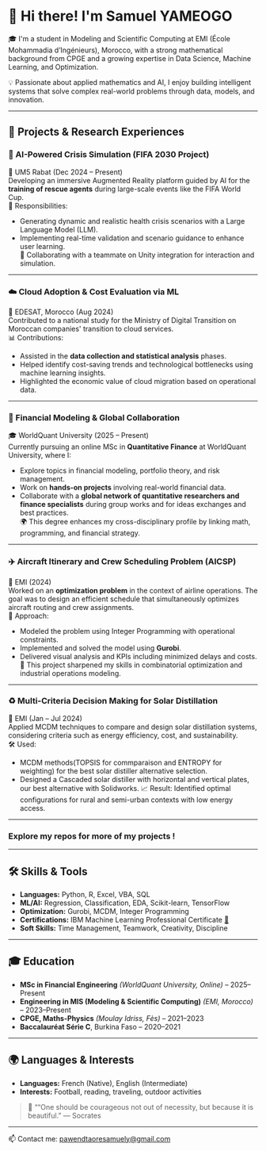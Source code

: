 # 👋 Hi there! I'm Samuel YAMEOGO

🎓 I'm a student in Modeling and Scientific Computing at EMI (École Mohammadia d’Ingénieurs), Morocco, with a strong mathematical background from CPGE and a growing expertise in Data Science, Machine Learning, and Optimization.

💡 Passionate about applied mathematics and AI, I enjoy building intelligent systems that solve complex real-world problems through data, models, and innovation.

---

## 🚀 Projects & Research Experiences

### 🧠 AI-Powered Crisis Simulation (FIFA 2030 Project)
📍 UM5 Rabat (Dec 2024 – Present)  
Developing an immersive Augmented Reality platform guided by AI for the **training of rescue agents** during large-scale events like the FIFA World Cup.  
🎯 Responsibilities:  
- Generating dynamic and realistic health crisis scenarios with a Large Language Model (LLM).  
- Implementing real-time validation and scenario guidance to enhance user learning.  
🤝 Collaborating with a teammate on Unity integration for interaction and simulation.

---

### ☁️ Cloud Adoption & Cost Evaluation via ML
📍 EDESAT, Morocco (Aug 2024)  
Contributed to a national study for the Ministry of Digital Transition on Moroccan companies' transition to cloud services.  
📊 Contributions:  
- Assisted in the **data collection and statistical analysis** phases.  
- Helped identify cost-saving trends and technological bottlenecks using machine learning insights.  
- Highlighted the economic value of cloud migration based on operational data.

---

### 💼 Financial Modeling & Global Collaboration
🎓 WorldQuant University (2025 – Present)  
Currently pursuing an online MSc in **Quantitative Finance** at WorldQuant University, where I:  
- Explore topics in financial modeling, portfolio theory, and risk management.  
- Work on **hands-on projects** involving real-world financial data.  
- Collaborate with a **global network of quantitative researchers and finance specialists** during group works and for ideas exchanges and best practices.  
🌍 This degree enhances my cross-disciplinary profile by linking math, programming, and financial strategy.

---

### ✈️ Aircraft Itinerary and Crew Scheduling Problem (AICSP)
📍 EMI (2024)  
Worked on an **optimization problem** in the context of airline operations. The goal was to design an efficient schedule that simultaneously optimizes aircraft routing and crew assignments.  
🔧 Approach:  
- Modeled the problem using Integer Programming with operational constraints.  
- Implemented and solved the model using **Gurobi**.  
- Delivered visual analysis and KPIs including minimized delays and costs.  
🧠 This project sharpened my skills in combinatorial optimization and industrial operations modeling.

---

### ♻️ Multi-Criteria Decision Making for Solar Distillation
📍 EMI (Jan – Jul 2024)  
Applied MCDM techniques to compare and design solar distillation systems, considering criteria such as energy efficiency, cost, and sustainability.  
🛠️ Used:  
- MCDM methods(TOPSIS for commparaison and ENTROPY for weighting) for the best solar distiller alternative selection.
- Designed a Cascaded solar distiller with horizontal and vertical plates, our best alternative with Solidworks.
📈 Result: Identified optimal configurations for rural and semi-urban contexts with low energy access.

---

### Explore my repos for more of my projects !

---

## 🛠️ Skills & Tools

- **Languages:** Python, R, Excel, VBA, SQL  
- **ML/AI:** Regression, Classification, EDA, Scikit-learn, TensorFlow  
- **Optimization:** Gurobi, MCDM, Integer Programming  
- **Certifications:** IBM Machine Learning Professional Certificate [📜](https://coursera.org/verify/KGP0GSFFWT5K)  
- **Soft Skills:** Time Management, Teamwork, Creativity, Discipline

---

## 🎓 Education

- **MSc in Financial Engineering** *(WorldQuant University, Online)* – 2025–Present  
- **Engineering in MIS (Modeling & Scientific Computing)** *(EMI, Morocco)* – 2023–Present  
- **CPGE, Maths-Physics** *(Moulay Idriss, Fès)* – 2021–2023  
- **Baccalauréat Série C**, Burkina Faso – 2020–2021  

---

## 🌍 Languages & Interests

- **Languages:** French (Native), English (Intermediate)  
- **Interests:** Football, reading, traveling, outdoor activities

> 💬 ““One should be courageous not out of necessity, but because it is beautiful.” — Socrates

---

📫 Contact me: [pawendtaoresamuely@gmail.com](mailto:pawendtaoresamuely@gmail.com)

